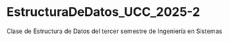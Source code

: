 # EstructuraDeDatos_UCC_2025-2
Clase de Estructura de Datos del tercer semestre de Ingeniería en Sistemas 
